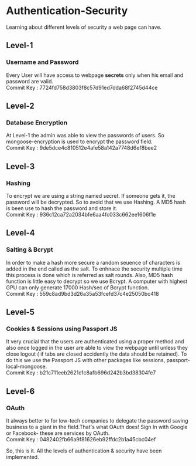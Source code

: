 # Authentication-Security
Learning about different levels of security a web page can have. 

## Level-1 
### Username and Password  
Every User will have access to webpage **secrets** only when his email and password are valid.  
Commit Key : 7724fd758d3803f8c57d91ed7dda68f2745d44ce  

## Level-2 
### Database Encryption  
At Level-1 the admin was able to view the passwords of users. So mongoose-encryption is used to encrypt the password field.  
Commit Key : 9de5dce4c810512e4afe58a142a7748d6ef8bee2

## Level-3 
### Hashing
To encrypt we are using a string named secret. If someone gets it, the password will be decrypted. So to avoid that we use Hashing. A MD5 hash is been use to hash the password and store it.  
Commit Key : 936c12ca72a2034bfe6aa4fc033c662ee1606f1e 

## Level-4  
### Salting & Bcrypt  
In order to make a hash more secure a random seuence of characters is added in the end called as the salt. To enhnace the security multiple time this process is done which is referred as salt rounds. Also, MD5 hash function is little easy to decrypt so we use Bcrypt. A computer with highest GPU can only generate 17000 Hash/sec of Bcrypt function.  
Commit Key : 559c8ad9bd3d26a35a53fcefd37c4e25050bc418  

## Level-5  
### Cookies & Sessions using Passport JS  
It very crucial that the users are authenticated using a proper method and also once logged in the user are able to view the webpage until unless they close logout ( if tabs are closed accidently the data should be retained). To do this we use the Passport JS with other packages like sessions, passport-local-mongoose.  
Commit Key : b21c711eeb2621c1c8afb696d242b3bd38304fe7  

## Level-6
### OAuth  
It always better to for low-tech companies to delegate the password saving business to a giant in the field.That's what OAuth does! Sign In with Google or Facebook- these are services by OAuth.  
Commit Key : 0482402fb66a9f81626eb92ffdc2b1a45cbc04ef


So, this is it. All the levels of authentication & security have been implemented.

